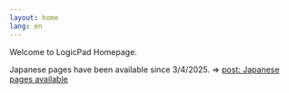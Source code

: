 ```yaml
---
layout: home
lang: en
---
```


Welcome to LogicPad Homepage.

Japanese pages have been available since 3/4/2025. => [post: Japanese pages available](2025/04/03/Japanese_pages_available.html)
